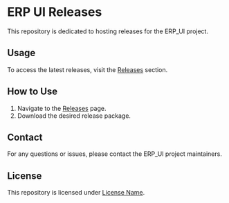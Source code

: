 # ERP UI Releases

This repository is dedicated to hosting releases for the ERP_UI project.

## Usage

To access the latest releases, visit the [Releases](https://github.com/triomphantA/erp_ui_releases/releases) section.

## How to Use

1. Navigate to the [Releases](link-to-releases) page.
2. Download the desired release package.

## Contact

For any questions or issues, please contact the ERP_UI project maintainers.

## License

This repository is licensed under [License Name](link-to-license).
